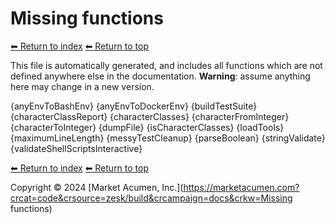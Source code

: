 # Missing functions

[⬅ Return to index](index.md)
[⬅ Return to top](../index.md)

This file is automatically generated, and includes all functions which are not defined anywhere else in the documentation. **Warning**: assume anything here may change in a new version. 

{anyEnvToBashEnv}
{anyEnvToDockerEnv}
{buildTestSuite}
{characterClassReport}
{characterClasses}
{characterFromInteger}
{characterToInteger}
{dumpFile}
{isCharacterClasses}
{loadTools}
{maximumLineLength}
{messyTestCleanup}
{parseBoolean}
{stringValidate}
{validateShellScriptsInteractive}

[⬅ Return to index](index.md)
[⬅ Return to top](../index.md)

Copyright &copy; 2024 [Market Acumen, Inc.](https://marketacumen.com?crcat=code&crsource=zesk/build&crcampaign=docs&crkw=Missing functions)
